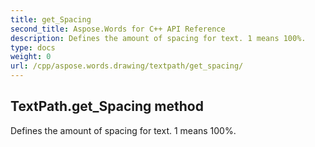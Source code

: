 ```yaml
---
title: get_Spacing
second_title: Aspose.Words for C++ API Reference
description: Defines the amount of spacing for text. 1 means 100%. 
type: docs
weight: 0
url: /cpp/aspose.words.drawing/textpath/get_spacing/
---
```

## TextPath.get_Spacing method


Defines the amount of spacing for text. 1 means 100%.

